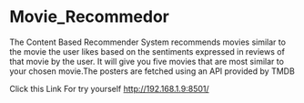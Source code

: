 # Movie_Recommedor
The Content Based Recommender System recommends movies similar to the movie the user likes based on the sentiments expressed in reviews of that movie by the user. It will give you five movies that are most similar to your chosen movie.The posters are fetched using an API provided by TMDB

Click this Link For try yourself
http://192.168.1.9:8501/
